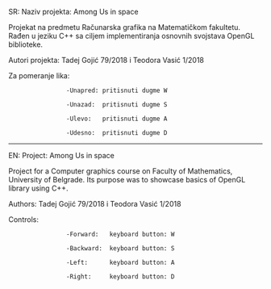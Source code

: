 SR: Naziv projekta: Among Us in space 

Projekat na predmetu Računarska grafika na Matematičkom fakultetu. Rađen u jeziku C++ sa ciljem implementiranja osnovnih svojstava OpenGL biblioteke.

Autori projekta: Tadej Gojić 79/2018 i Teodora Vasić 1/2018  

Za pomeranje lika:  

                    -Unapred: pritisnuti dugme W  
                    
                    -Unazad:  pritisnuti dugme S  
                    
                    -Ulevo:   pritisnuti dugme A 
                    
                    -Udesno:  pritisnuti dugme D

----------------------------------------------------------------------------------------------------------------------------------------------------

EN: Project: Among Us in space

Project for a Computer graphics course on Faculty of Mathematics, University of Belgrade. Its purpose was to showcase basics of OpenGL library using C++.

Authors: Tadej Gojić 79/2018 i Teodora Vasić 1/2018  

Controls:

                    -Forward:   keyboard button: W  
                    
                    -Backward:  keyboard button: S  
                    
                    -Left:      keyboard button: A 
                    
                    -Right:     keyboard button: D
